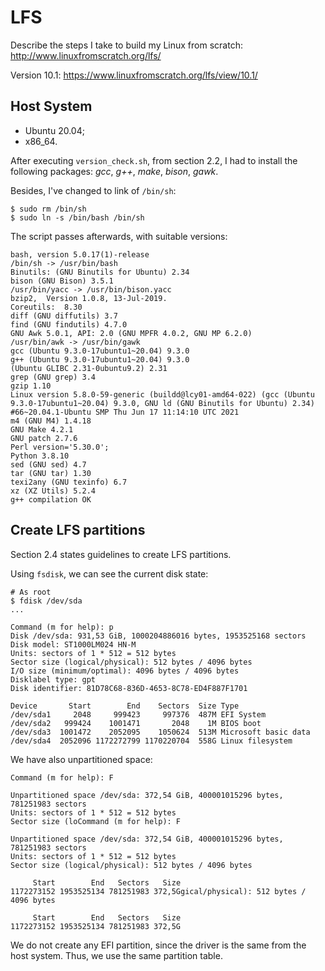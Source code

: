 # LFS

Describe the steps I take to build my Linux from scratch: http://www.linuxfromscratch.org/lfs/

Version 10.1: https://www.linuxfromscratch.org/lfs/view/10.1/

## Host System

- Ubuntu 20.04;
- x86_64.

After executing `version_check.sh`, from section 2.2, I had to install the following packages: *gcc*, *g++*, *make*, *bison*, *gawk*.

Besides, I've changed to link of `/bin/sh`:

```
$ sudo rm /bin/sh
$ sudo ln -s /bin/bash /bin/sh
```

The script passes afterwards, with suitable versions:

```
bash, version 5.0.17(1)-release
/bin/sh -> /usr/bin/bash
Binutils: (GNU Binutils for Ubuntu) 2.34
bison (GNU Bison) 3.5.1
/usr/bin/yacc -> /usr/bin/bison.yacc
bzip2,  Version 1.0.8, 13-Jul-2019.
Coreutils:  8.30
diff (GNU diffutils) 3.7
find (GNU findutils) 4.7.0
GNU Awk 5.0.1, API: 2.0 (GNU MPFR 4.0.2, GNU MP 6.2.0)
/usr/bin/awk -> /usr/bin/gawk
gcc (Ubuntu 9.3.0-17ubuntu1~20.04) 9.3.0
g++ (Ubuntu 9.3.0-17ubuntu1~20.04) 9.3.0
(Ubuntu GLIBC 2.31-0ubuntu9.2) 2.31
grep (GNU grep) 3.4
gzip 1.10
Linux version 5.8.0-59-generic (buildd@lcy01-amd64-022) (gcc (Ubuntu 9.3.0-17ubuntu1~20.04) 9.3.0, GNU ld (GNU Binutils for Ubuntu) 2.34) #66~20.04.1-Ubuntu SMP Thu Jun 17 11:14:10 UTC 2021
m4 (GNU M4) 1.4.18
GNU Make 4.2.1
GNU patch 2.7.6
Perl version='5.30.0';
Python 3.8.10
sed (GNU sed) 4.7
tar (GNU tar) 1.30
texi2any (GNU texinfo) 6.7
xz (XZ Utils) 5.2.4
g++ compilation OK
```

## Create LFS partitions

Section 2.4 states guidelines to create LFS partitions.

Using `fsdisk`, we can see the current disk state:

```
# As root
$ fdisk /dev/sda
...

Command (m for help): p
Disk /dev/sda: 931,53 GiB, 1000204886016 bytes, 1953525168 sectors
Disk model: ST1000LM024 HN-M
Units: sectors of 1 * 512 = 512 bytes
Sector size (logical/physical): 512 bytes / 4096 bytes
I/O size (minimum/optimal): 4096 bytes / 4096 bytes
Disklabel type: gpt
Disk identifier: 81D78C68-836D-4653-8C78-ED4F887F1701

Device       Start        End    Sectors  Size Type
/dev/sda1     2048     999423     997376  487M EFI System
/dev/sda2   999424    1001471       2048    1M BIOS boot
/dev/sda3  1001472    2052095    1050624  513M Microsoft basic data
/dev/sda4  2052096 1172272799 1170220704  558G Linux filesystem
```

We have also unpartitioned space:

```
Command (m for help): F

Unpartitioned space /dev/sda: 372,54 GiB, 400001015296 bytes, 781251983 sectors
Units: sectors of 1 * 512 = 512 bytes
Sector size (loCommand (m for help): F

Unpartitioned space /dev/sda: 372,54 GiB, 400001015296 bytes, 781251983 sectors
Units: sectors of 1 * 512 = 512 bytes
Sector size (logical/physical): 512 bytes / 4096 bytes

     Start        End   Sectors   Size
1172273152 1953525134 781251983 372,5Ggical/physical): 512 bytes / 4096 bytes

     Start        End   Sectors   Size
1172273152 1953525134 781251983 372,5G
```

We do not create any EFI partition, since the driver is the same from the host system. Thus, we use the same partition table.
